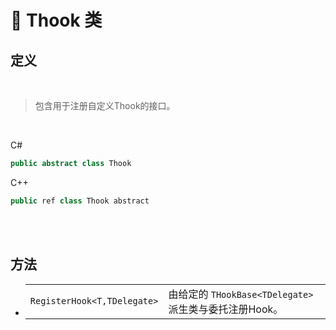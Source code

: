 # 🔖 Thook 类

## 定义

<br>

> 包含用于注册自定义Thook的接口。

<br>

C#
```csharp
public abstract class Thook
```
C++
```cpp
public ref class Thook abstract
```
<br>

<br>

## 方法

- 
    |||
    |-|-|
    |`RegisterHook<T,TDelegate>`|由给定的 `THookBase<TDelegate>` 派生类与委托注册Hook。|